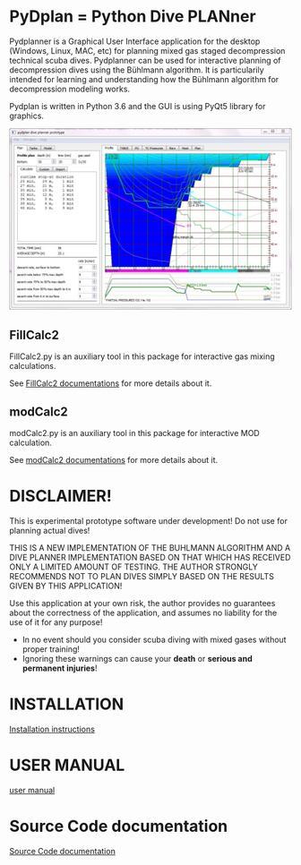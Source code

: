 # PyDplan = Python Dive PLANner

Pydplanner is a Graphical User Interface application for the desktop (Windows, Linux, MAC, etc)
for planning mixed gas staged decompression technical scuba dives. 
Pydplanner can be used for interactive planning of decompression dives using the Bühlmann algorithm.
It is particularily intended for learning and understanding how the Bühlmann algorithm for decompression modeling works.

Pydplan is written in Python 3.6 and the GUI is using PyQt5 library for graphics.

![mainwin-shorturl](/doc/pyd_mainscreen.JPG)

## FillCalc2
FillCalc2.py is an auxiliary tool in this package for interactive gas mixing calculations.

See [FillCalc2 documentations](/doc/fillcalc2.md) for more details about it.

## modCalc2
modCalc2.py is an auxiliary tool in this package for interactive MOD calculation.

See [modCalc2 documentations](/doc/modcalc2.md) for more details about it.

# DISCLAIMER!
This is experimental prototype software under development! Do not use for planning actual dives!

THIS IS A NEW IMPLEMENTATION OF THE BUHLMANN ALGORITHM AND A DIVE PLANNER IMPLEMENTATION BASED ON THAT WHICH HAS RECEIVED ONLY A LIMITED AMOUNT OF TESTING. THE AUTHOR STRONGLY RECOMMENDS NOT TO PLAN DIVES SIMPLY BASED ON THE RESULTS GIVEN BY THIS APPLICATION!

Use this application at your own risk, the author provides no guarantees about the correctness of the application, and assumes no liability for the use of it for any purpose!
* In no event should you consider scuba diving with mixed gases without proper training!
* Ignoring these warnings can cause your **death** or **serious and permanent injuries**!

# INSTALLATION
[Installation instructions](/doc/installation_v2.md)

# USER MANUAL
[user manual](/doc/user_manual_v2.md)

# Source Code documentation

[Source Code documentation](/doc/source_docs.md)
